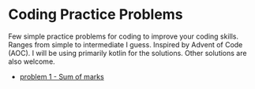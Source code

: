 # Coding Practice Problems
Few simple practice problems for coding to improve your coding skills. Ranges from simple to intermediate I guess. Inspired by Advent of Code (AOC). I will be using primarily kotlin for the solutions. Other solutions are also welcome.

- [problem 1 - Sum of marks](problem1_sum_of_marks.md)
